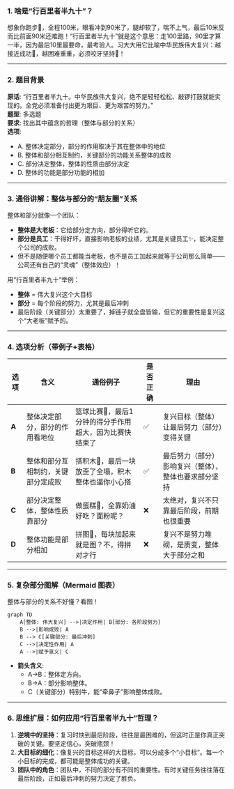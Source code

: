 
### 1. 啥是“行百里者半九十”？  
想象你跑步🏃，全程100米，眼看冲到90米了，腿却软了，喘不上气，最后10米反而比前面90米还难跑！“行百里者半九十”就是这个意思：走100里路，90里才算一半，因为最后10里最要命，最考验人。习大大用它比喻中华民族伟大复兴：越接近成功🎯，越困难重重，必须咬牙坚持💪！

---

### 2. 题目背景  
**原话**: “行百里者半九十。中华民族伟大复兴，绝不是轻轻松松、敲锣打鼓就能实现的。全党必须准备付出更为艰巨、更为艰苦的努力。”  
**题型**: 多选题  
**要求**: 找出其中蕴含的哲理（整体与部分的关系）  
**选项**:  
- A. 整体决定部分，部分的作用取决于其在整体中的地位  
- B. 整体和部分相互制约，关键部分的功能关系整体的成败  
- C. 部分决定整体，整体的性质由部分决定  
- D. 整体的功能是部分功能的相加  

---

### 3. 通俗讲解：整体与部分的“朋友圈”关系  
整体和部分就像一个团队：  
- **整体是大老板**：它给部分定方向，部分得听它的。  
- **部分是员工**：干得好坏，直接影响老板的业绩，尤其是关键员工✨，能决定整个公司的成败。  
- 但不是随便哪个员工都能当老板，也不是员工加起来就等于公司那么简单——公司还有自己的“灵魂”（整体效应）！

用“行百里者半九十”举例：  
- **整体** = 伟大复兴这个大目标  
- **部分** = 每个阶段的努力，尤其是最后冲刺  
- 最后阶段（关键部分）太重要了，掉链子就全盘皆输，但它的重要性是复兴这个“大老板”赋予的。

---

### 4. 选项分析（带例子+表格）

| **选项** | **含义** | **通俗例子** | **是否正确** | **理由** |
|----------|----------|--------------|---------------|----------|
| **A** | 整体决定部分，部分的作用看地位 | 篮球比赛🏀，最后1分钟的得分手作用超大，因为比赛快结束了 | ✅ | 复兴目标（整体）让最后努力（部分）变得关键 |
| **B** | 整体和部分互相制约，关键部分定成败 | 搭积木🧱，最后一块放歪了全塌，积木整体也逼你小心搭 | ✅ | 最后努力（部分）影响复兴（整体），整体也要求部分坚持 |
| **C** | 部分决定整体，整体性质靠部分 | 做蛋糕🍰，全靠奶油好吃？面粉呢？ | ❌ | 太绝对，复兴不只靠最后阶段，前期也很重要 |
| **D** | 整体功能是部分相加 | 拼图🧩，每块加起来就是图？不，得拼对才行 | ❌ | 复兴不是努力堆砌，是质变，整体大于部分之和 |

---

### 5. 复杂部分图解（Mermaid 图表）  
整体与部分的关系不好懂？看图！  
```mermaid
graph TD
    A[整体: 伟大复兴] -->|决定作用| B[部分: 各阶段努力]
    B -->|影响成败| A
    B --> C[关键部分: 最后冲刺]
    C -->|决定性作用| A
    A -->|赋予意义| C
```
- **箭头含义**:  
  - A→B：整体定方向。  
  - B→A：部分影响整体。  
  - C（关键部分）特别牛，能“牵鼻子”影响整体成败。

---

### 6. 思维扩展：如何应用“行百里者半九十”哲理？  
1. **逆境中的坚持**：复习时快到最后阶段，往往是最困难的，但这时正是你真正突破的关键。要坚定信心，突破瓶颈！  
2. **大目标的细化**：像复兴的目标这样的大目标，可以分成多个“小目标”。每一个小目标的完成，都可能是整体成功的关键。  
3. **团队中的角色**：团队中，不同的部分有不同的重要性。有时关键任务往往落在最后阶段，正如最后冲刺的努力决定了胜负。


